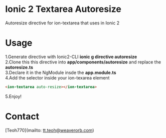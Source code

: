 # Ionic 2 Textarea Autoresize
Autoresize directive for ion-textarea that uses in Ionic 2

# Usage
1.Generate directive with Ionic2-CLI **ionic g directive autoresize** <br>
2.Clone this this directive into **app/components/autoresize** and replace the **autoresize.ts** <br>
3.Declare it in the NgModule insde the **app.module.ts** <br>
4.Add the selector inside your ion-texarea element <br>
```html 
<ion-textarea auto-resize></ion-textarea> 
```
5.Enjoy!

# Contact
[Teoh770](mailto: tt.teoh@weaverorb.com)


